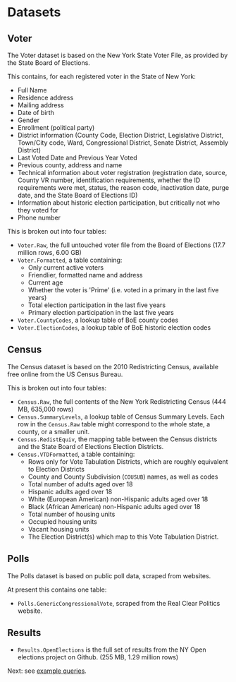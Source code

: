 # Datasets

## Voter

The Voter dataset is based on the New York State Voter File, as provided
by the State Board of Elections.

This contains, for each registered voter in the State of New York:
* Full Name
* Residence address
* Mailing address
* Date of birth
* Gender
* Enrollment (political party)
* District information (County Code, Election District, Legislative District,
  Town/City code, Ward, Congressional District, Senate District, Assembly District)
* Last Voted Date and Previous Year Voted
* Previous county, address and name
* Technical information about voter registration (registration date, source,
  County VR number, identification requirements, whether the ID requirements were
  met, status, the reason code, inactivation date, purge date, and the State
  Board of Elections ID)
* Information about historic election participation, but critically not who
  they voted for
* Phone number

This is broken out into four tables:

* `Voter.Raw`, the full untouched voter file from the Board of Elections (17.7 million rows, 6.00 GB)
* `Voter.Formatted`, a table containing:
    - Only current active voters
    - Friendlier, formatted name and address
    - Current age
    - Whether the voter is 'Prime' (i.e. voted in a primary in the last five years)
    - Total election participation in the last five years
    - Primary election participation in the last five years
* `Voter.CountyCodes`, a lookup table of BoE county codes
* `Voter.ElectionCodes`, a lookup table of BoE historic election codes

## Census

The Census dataset is based on the 2010 Redistricting Census, available free
online from the US Census Bureau.

This is broken out into four tables:

* `Census.Raw`, the full contents of the New York Redistricting Census (444 MB, 635,000 rows)
* `Census.SummaryLevels`, a lookup table of Census Summary Levels.  Each row in
the `Census.Raw` table might correspond to the whole state, a county, or a smaller
unit.
* `Census.RedistEquiv`, the mapping table between the Census districts and the
State Board of Elections Election Districts.
* `Census.VTDFormatted`, a table containing:
    - Rows only for Vote Tabulation Districts, which are roughly equivalent to
      Election Districts
    - County and County Subdivision (`COUSUB`) names, as well as codes
    - Total number of adults aged over 18
    - Hispanic adults aged over 18
    - White (European American) non-Hispanic adults aged over 18
    - Black (African American) non-Hispanic adults aged over 18
    - Total number of housing units
    - Occupied housing units
    - Vacant housing units
    - The Election District(s) which map to this Vote Tabulation District.

## Polls

The Polls dataset is based on public poll data, scraped from websites.

At present this contains one table:

* `Polls.GenericCongressionalVote`, scraped from the Real Clear Politics website.

## Results

* `Results.OpenElections` is the full set of results from the NY Open elections project on Github. (255 MB, 1.29 million rows)

Next: see [example queries](ExampleQueries.md).
